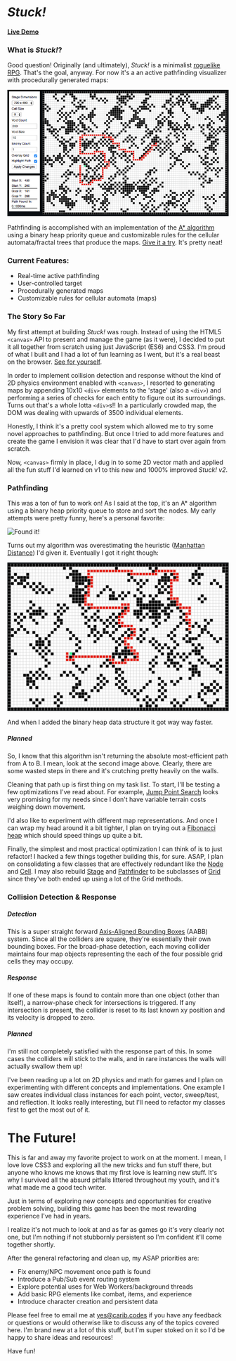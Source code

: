 # **_Stuck!_**
**[Live Demo](https://carib.codes/stuck)**

### What is _Stuck!_?

Good question! Originally (and ultimately), _Stuck!_ is a minimalist [roguelike RPG](https://en.wikipedia.org/wiki/Roguelike). That's the goal, anyway. For now it's a an active pathfinding visualizer with procedurally generated maps:

![_Stuck!_ Pathfinding Visualizer](/assets_readme/stuck_readme_still.png)

Pathfinding is accomplished with an implementation of the [A* algorithm](https://en.wikipedia.org/wiki/A*_search_algorithm) using a binary heap priority queue and customizable rules for the cellular automata/fractal trees that produce the maps. [Give it a try](https://carib.codes/stuck). It's pretty neat!

### Current Features:

* Real-time active pathfinding
* User-controlled target
* Procedurally generated maps
* Customizable rules for cellular automata (maps)

### The Story So Far

My first attempt at building _Stuck!_ was rough. Instead of using the HTML5 `<canvas>` API to present and manage the game (as it were), I decided to put it all together from scratch using just JavaScript (ES6) and CSS3. I'm proud of what I built and I had a lot of fun learning as I went, but it's a real beast on the browser. [See for yourself](https://carib.codes/stuck_v1/).

In order to implement collision detection and response without the kind of 2D physics environment enabled with `<canvas>`, I resorted to generating maps by appending 10x10 `<div>` elements to the 'stage' (also a `<div>`) and performing a series of checks for each entity to figure out its surroundings. Turns out that's a whole lotta `<div>`s!! In a particularly crowded map, the DOM was dealing with upwards of 3500 individual elements.

Honestly, I think it's a pretty cool system which allowed me to try some novel approaches to pathfinding. But once I tried to add more features and create the game I envision it was clear that I'd have to start over again from scratch.

Now, `<canvas>` firmly in place, I dug in to some 2D vector math and applied all the fun stuff I'd learned on v1 to this new and 1000% improved _Stuck! v2_.


### Pathfinding

This was a ton of fun to work on! As I said at the top, it's an A* algorithm using a binary heap priority queue to store and sort the nodes. My early attempts were pretty funny, here's a personal favorite:

![Found it!](/assets_readme/v2_early_pathfinding-53.png)

Turns out my algorithm was overestimating the heuristic ([Manhattan Distance](https://en.wikipedia.org/wiki/Taxicab_geometry)) I'd given it. Eventually I got it right though:

![Much better](/assets_readme/v2_good_pathfinding.png)

And when I added the binary heap data structure it got way way faster.

##### Planned
So, I know that this algorithm isn't returning the absolute most-efficient path from A to B. I mean, look at the second image above. Clearly, there are some wasted steps in there and it's crutching pretty heavily on the walls.

Cleaning that path up is first thing on my task list. To start, I'll be testing a few optimizations I've read about. For example, [Jump Point Search](https://en.wikipedia.org/wiki/Jump_point_search) looks very promising for my needs since I don't have variable terrain costs weighing down movement.

I'd also like to experiment with different map representations. And once I can wrap my head around it a bit tighter, I plan on trying out a [Fibonacci heap](https://en.wikipedia.org/wiki/Fibonacci_heap) which should speed things up quite a bit.

Finally, the simplest and most practical optimization I can think of is to just refactor! I hacked a few things together building this, for sure. ASAP, I plan on consolidating a few classes that are effectively redundant like the [Node](https://github.com/carib/stuck/blob/master/site/js/entities/map_grid/heap.js) and  [Cell](https://github.com/carib/stuck/blob/master/site/js/entities/map_grid/cell.js). I may also rebuild [Stage](https://github.com/carib/stuck/blob/master/site/js/entities/stage.js) and [Pathfinder](https://github.com/carib/stuck/blob/master/site/js/entities/map_grid/pathfinder.js) to be subclasses of [Grid](https://github.com/carib/stuck/blob/master/site/js/entities/map_grid/grid.js) since they've both ended up using a lot of the Grid methods.

### Collision Detection & Response

##### Detection
This is a super straight forward [Axis-Aligned Bounding Boxes](https://en.wikipedia.org/wiki/Bounding_volume) (AABB) system. Since all the colliders are square, they're essentially their own bounding boxes. For the broad-phase detection, each moving collider maintains four map objects representing the each of the four possible grid cells they may occupy.

##### Response
If one of these maps is found to contain more than one object (other than itself), a narrow-phase check for intersections is triggered. If any intersection is present, the collider is reset to its last known xy position and its velocity is dropped to zero.

##### Planned
I'm still not completely satisfied with the response part of this. In some cases the colliders will stick to the walls, and in rare instances the walls will actually swallow them up!

I've been reading up a lot on 2D physics and math for games and I plan on experimenting with different concepts and implementations. One example I saw creates individual class instances for each point, vector, sweep/test, and reflection. It looks really interesting, but I'll need to refactor my classes first to get the most out of it.

# The Future!
This is far and away my favorite project to work on at the moment. I mean, I love love CSS3 and exploring all the new tricks and fun stuff there, but anyone who knows me knows that my first love is learning new stuff. It's why I survived all the absurd pitfalls littered throughout my youth, and it's what made me a good tech writer.

Just in terms of exploring new concepts and opportunities for creative problem solving, building this game has been the most rewarding experience I've had in years.

I realize it's not much to look at and as far as games go it's very clearly not one, but I'm nothing if not stubbornly persistent so I'm confident it'll come together shortly.

After the general refactoring and clean up, my ASAP priorities are:

* Fix enemy/NPC movement once path is found
* Introduce a Pub/Sub event routing system
* Explore potential uses for Web Workers/background threads
* Add basic RPG elements like combat, items, and experience
* Introduce character creation and persistent data

Please feel free to email me at <yes@carib.codes> if you have any feedback or questions or would otherwise like to discuss any of the topics covered here. I'm brand new at a lot of this stuff, but I'm super stoked on it so I'd be happy to share ideas and resources!

Have fun!
